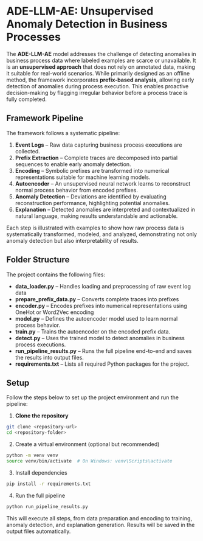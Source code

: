 # ADE-LLM-AE: Unsupervised Anomaly Detection in Business Processes

The **ADE-LLM-AE** model addresses the challenge of detecting anomalies in business process data where labeled examples are scarce or unavailable. It is an **unsupervised approach** that does not rely on annotated data, making it suitable for real-world scenarios. While primarily designed as an offline method, the framework incorporates **prefix-based analysis**, allowing early detection of anomalies during process execution. This enables proactive decision-making by flagging irregular behavior before a process trace is fully completed.

## Framework Pipeline

The framework follows a systematic pipeline:

1. **Event Logs** – Raw data capturing business process executions are collected.
2. **Prefix Extraction** – Complete traces are decomposed into partial sequences to enable early anomaly detection.
3. **Encoding** – Symbolic prefixes are transformed into numerical representations suitable for machine learning models.
4. **Autoencoder** – An unsupervised neural network learns to reconstruct normal process behavior from encoded prefixes.
5. **Anomaly Detection** – Deviations are identified by evaluating reconstruction performance, highlighting potential anomalies.
6. **Explanation** – Detected anomalies are interpreted and contextualized in natural language, making results understandable and actionable.

Each step is illustrated with examples to show how raw process data is systematically transformed, modeled, and analyzed, demonstrating not only anomaly detection but also interpretability of results.

## Folder Structure

The project contains the following files:

- **data_loader.py** – Handles loading and preprocessing of raw event log data
- **prepare_prefix_data.py** – Converts complete traces into prefixes  
- **encoder.py** – Encodes prefixes into numerical representations using OneHot or Word2Vec encoding
- **model.py** – Defines the autoencoder model used to learn normal process behavior.  
- **train.py** – Trains the autoencoder on the encoded prefix data.  
- **detect.py** – Uses the trained model to detect anomalies in business process executions.  
- **run_pipeline_results.py** – Runs the full pipeline end-to-end and saves the results into output files.  
- **requirements.txt** – Lists all required Python packages for the project.

## Setup

Follow the steps below to set up the project environment and run the pipeline:

1. **Clone the repository**  
```bash
git clone <repository-url>
cd <repository-folder>
```

2. Create a virtual environment (optional but recommended)
```bash
python -m venv venv
source venv/bin/activate  # On Windows: venv\Scripts\activate
```

3. Install dependencies
```bash
pip install -r requirements.txt
```

4. Run the full pipeline
```bash
python run_pipeline_results.py
```
This will execute all steps, from data preparation and encoding to training, anomaly detection, and explanation generation. Results will be saved in the output files automatically.
